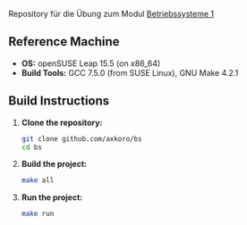 Repository für die Übung zum Modul [Betriebssysteme 1][betriebssysteme1_link]

## Reference Machine

- **OS:** openSUSE Leap 15.5 (on x86_64)
- **Build Tools:** GCC 7.5.0 (from SUSE Linux), GNU Make 4.2.1

## Build Instructions

1. **Clone the repository:**
    ```sh
    git clone github.com/axkoro/bs
    cd bs
    ```

2. **Build the project:**
    ```sh
    make all
    ```

3. **Run the project:**
    ```sh
    make run
    ```

[betriebssysteme1_link]: https://qis.hu-berlin.de/lupo/rds?state=verpublish&status=init&vmfile=no&moduleCall=webInfo&publishConfFile=webInfo&publishSubDir=veranstaltung&veranstaltung.veranstid=221454